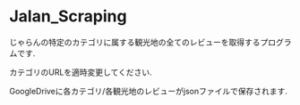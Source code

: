 # Jalan_Scraping

じゃらんの特定のカテゴリに属する観光地の全てのレビューを取得するプログラムです.

カテゴリのURLを適時変更してください.

GoogleDriveに各カテゴリ/各観光地のレビューがjsonファイルで保存されます.
